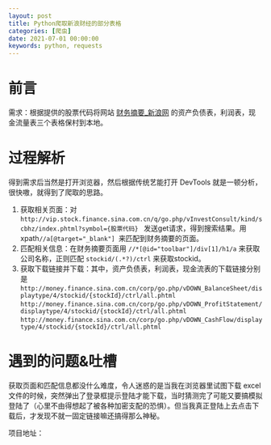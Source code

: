 ```yaml
---
layout: post
title: Python爬取新浪财经的部分表格
categories: [爬虫]
date: 2021-07-01 00:00:00
keywords: python, requests
---
```


# 前言

需求：根据提供的股票代码将网站 [财务摘要_新浪网](http://money.finance.sina.com.cn/corp/go.php/vFD_FinanceSummary/stockid/600000/displaytype/4.pt.phtml) 的资产负债表，利润表，现金流量表三个表格保村到本地。

# 过程解析

得到需求后当然是打开浏览器，然后根据传统艺能打开 DevTools 就是一顿分析，很快嗷，就得到了爬取的思路。

1.  获取相关页面：对 `http://vip.stock.finance.sina.com.cn/q/go.php/vInvestConsult/kind/scbhz/index.phtml?symbol={股票代码} `    发送get请求，得到搜索结果。用xpath`//a[@target="_blank"] `来匹配到财务摘要的页面。
2. 匹配相关信息：在财务摘要页面用 `//*[@id="toolbar"]/div[1]/h1/a` 来获取公司名称，正则匹配 `stockid/(.*?)/ctrl`  来获取stockid。
3. 获取下载链接并下载：其中，资产负债表，利润表，现金流表的下载链接分别是 `http://money.finance.sina.com.cn/corp/go.php/vDOWN_BalanceSheet/displaytype/4/stockid/{stockId}/ctrl/all.phtml`   `http://money.finance.sina.com.cn/corp/go.php/vDOWN_ProfitStatement/displaytype/4/stockid/{stockId}/ctrl/all.phtml`   `http://money.finance.sina.com.cn/corp/go.php/vDOWN_CashFlow/displaytype/4/stockid/{stockId}/ctrl/all.phtml` 

# 遇到的问题&吐槽

获取页面和匹配信息都没什么难度，令人迷惑的是当我在浏览器里试图下载 excel 文件的时候，突然弹出了登录框提示登陆才能下载，当时猜测完了可能又要搞模拟登陆了（心里不由得想起了被各种加密支配的恐惧）。但当我真正登陆上去点击下载后，才发现不就一固定链接嘛还搞得那么神秘。



项目地址：
